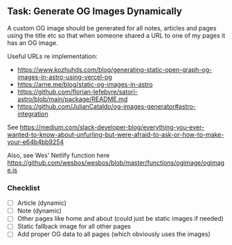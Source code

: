 ## Task: Generate OG Images Dynamically

A custom OG image should be generated for all notes, articles and pages using the title etc so that when someone shared a URL to one of my pages it has an OG image.

Useful URLs re implementation:

- https://www.kozhuhds.com/blog/generating-static-open-graph-og-images-in-astro-using-vercel-og
- https://arne.me/blog/static-og-images-in-astro
- https://github.com/florian-lefebvre/satori-astro/blob/main/package/README.md
- https://github.com/JulianCataldo/og-images-generator#astro-integration

See https://medium.com/slack-developer-blog/everything-you-ever-wanted-to-know-about-unfurling-but-were-afraid-to-ask-or-how-to-make-your-e64b4bb9254

Also, see Wes' Netlify function here https://github.com/wesbos/wesbos/blob/master/functions/ogimage/ogimage.js

### Checklist

- [ ] Article (dynamic)
- [ ] Note (dynamic)
- [ ] Other pages like home and about (could just be static images if needed)
- [ ] Static fallback image for all other pages
- [ ] Add proper OG data to all pages (which obviously uses the images)
